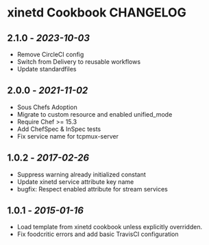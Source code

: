 # xinetd Cookbook CHANGELOG

## 2.1.0 - *2023-10-03*

* Remove CircleCI config
* Switch from Delivery to reusable workflows
* Update standardfiles

## 2.0.0 - *2021-11-02*

* Sous Chefs Adoption
* Migrate to custom resource and enabled unified_mode
* Require Chef >= 15.3
* Add ChefSpec & InSpec tests
* Fix service name for tcpmux-server

## 1.0.2 - *2017-02-26*

* Suppress warning already initialized constant
* Update xinetd service attribute key name
* bugfix: Respect enabled attribute for stream services

## 1.0.1 - *2015-01-16*

* Load template from xinetd cookbook unless explicitly overridden.
* Fix foodcritic errors and add basic TravisCI configuration
